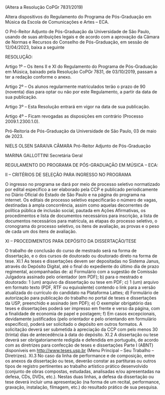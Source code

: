 (Altera a Resolução CoPGr 7831/2019)

Altera dispositivos do Regulamento do Programa de Pós-Graduação em Música da Escola de Comunicações e Artes – ECA.

O Pró-Reitor Adjunto de Pós-Graduação da Universidade de São Paulo, usando de suas atribuições legais e de acordo com a aprovação da Câmara de Normas e Recursos do Conselho de Pós-Graduação, em sessão de 12/04/2023, baixa a seguinte

RESOLUÇÃO:

Artigo 1º – Os itens II e XI do Regulamento do Programa de Pós-Graduação em Música, baixado pela Resolução CoPGr 7831, de 03/10/2019, passam a ter a redação conforme o anexo.

Artigo 2º – Os alunos regularmente matriculados terão o prazo de 90 (noventa) dias para optar ou não por este Regulamento, a partir da data de sua publicação.

Artigo 3º – Esta Resolução entrará em vigor na data de sua publicação.

Artigo 4º – Ficam revogadas as disposições em contrário (Processo 2009.1.2300.1.0).

Pró-Reitoria de Pós-Graduação da Universidade de São Paulo, 03 de maio de 2023.

NIELS OLSEN SARAIVA CÂMARA
Pró-Reitor Adjunto de Pós-Graduação

MARINA GALLOTTINI
Secretária Geral

REGULAMENTO DO PROGRAMA DE PÓS-GRADUAÇÃO EM
MÚSICA – ECA:

II – CRITÉRIOS DE SELEÇÃO PARA INGRESSO NO PROGRAMA

O ingresso no programa se dará por meio de processo seletivo normatizado por edital específico a ser elaborado pela CCP e publicado periodicamente no Diário Oficial do Estado de São Paulo e na página do programa na internet. Os editais de processo seletivo especificarão o número de vagas, destinadas à ampla concorrência, assim como aquelas decorrentes de política pública de inclusão social, pautada em Ações Afirmativas, os procedimentos e lista de documentos necessários para inscrição, a lista de documentos necessários para matrícula, as etapas do processo seletivo, o cronograma do processo seletivo, os itens de avaliação, as provas e o peso de cada um dos itens de avaliação.

XI – PROCEDIMENTOS PARA DEPÓSITO DA DISSERTAÇÃO/TESE

O trabalho de conclusão do curso de mestrado será na forma de dissertação, e o dos cursos de doutorado ou doutorado direto na forma de tese.
XI.1 As teses e dissertações devem ser depositadas no Sistema Janus, através do Depósito Digital, até o final do expediente do último dia de prazo regimental, acompanhadas de:
a) Formulário com a sugestão de Comissão Julgadora assinado pelo orientador (em PDF);
b) para o mestrado e doutorado: 1 (um) arquivo da dissertação ou tese em PDF;
c) 1 (um) arquivo em formato texto (PDF, RTF ou equivalente) contendo o link para a versão atualizada do currículo do candidato na Plataforma Lattes;
d) Formulário de autorização para publicação do trabalho no portal de teses e dissertações da USP, preenchido e assinado (em PDF);
e) O exemplar obrigatório das teses e dissertações poderá ser impresso em frente e verso da página, com a finalidade de economia de papel e postagem;
f) Em casos excepcionais, devidamente justificados (pelo orientador e pelo orientando em formulário específico), poderá ser solicitado o depósito em outros formatos. A solicitação deverá ser submetida à apreciação da CCP com pelo menos 30 (trinta) dias de antecedência à data do depósito.
XI.2 A dissertação ou tese deverá ser obrigatoriamente redigida e defendida em português, de acordo com as diretrizes para confecção de teses e dissertações Parte I (ABNT) disponíveis em http://www.teses.usp.br (Menu Principal – Seu Trabalho – Diretrizes).
XI.3 No caso da linha de performance e de composição, entre os anexos da dissertação ou tese, deverão constar as partituras ou outros tipos de registro pertinentes ao trabalho artístico prático desenvolvido (conjunto de obras compostas, estudadas, analisadas e/ou apresentadas na defesa, CDs, DVDs, etc.).
Nestas duas linhas, a defesa da dissertação ou tese deverá incluir uma apresentação (na forma de um recital, performance, gravação, instalação, filmagem, etc.) do resultado prático de sua pesquisa.